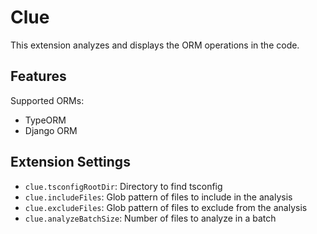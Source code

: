# Clue

This extension analyzes and displays the ORM operations in the code.

## Features

Supported ORMs:

- TypeORM
- Django ORM

<!-- ## Requirements

If you have any requirements or dependencies, add a section describing those and how to install and configure them. -->

## Extension Settings

- `clue.tsconfigRootDir`: Directory to find tsconfig
- `clue.includeFiles`: Glob pattern of files to include in the analysis
- `clue.excludeFiles`: Glob pattern of files to exclude from the analysis
- `clue.analyzeBatchSize`: Number of files to analyze in a batch
